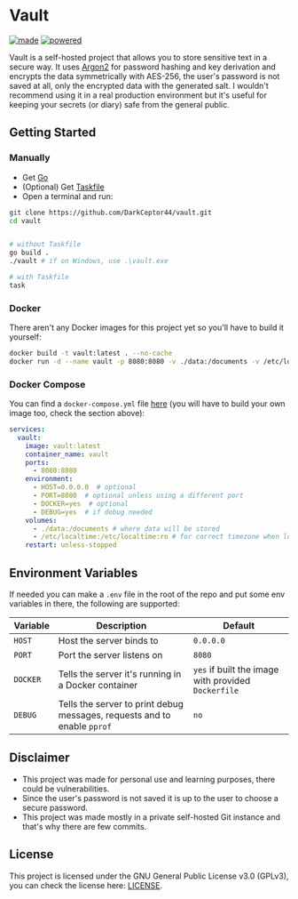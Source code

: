 # Vault

[![made](https://forthebadge.com/images/badges/made-with-go.svg)](https://forthebadge.com)
[![powered](https://forthebadge.com/images/badges/powered-by-black-magic.svg)](https://forthebadge.com)

Vault is a self-hosted project that allows you to store sensitive text in a secure way. It uses [Argon2](https://en.wikipedia.org/wiki/Argon2) for password hashing and key derivation and encrypts the data symmetrically with AES-256, the user's password is not saved at all, only the encrypted data with the generated salt. I wouldn't recommend using it in a real production environment but it's useful for keeping your secrets (or diary) safe from the general public.

## Getting Started

### Manually

- Get [Go](https://go.dev/dl/)
- (Optional) Get [Taskfile](https://taskfile.dev)
- Open a terminal and run:

```bash
git clone https://github.com/DarkCeptor44/vault.git
cd vault


# without Taskfile
go build .
./vault # if on Windows, use .\vault.exe

# with Taskfile
task
```

### Docker

There aren't any Docker images for this project yet so you'll have to build it yourself:

```bash
docker build -t vault:latest . --no-cache
docker run -d --name vault -p 8080:8080 -v ./data:/documents -v /etc/localtime:/etc/localtime:ro --restart unless-stopped vault:latest
```

### Docker Compose

You can find a `docker-compose.yml` file [here](docker-compose.yml) (you will have to build your own image too, check the section above):

```yaml
services:
  vault:
    image: vault:latest
    container_name: vault
    ports:
      - 8080:8080
    environment:
      - HOST=0.0.0.0  # optional
      - PORT=8080  # optional unless using a different port
      - DOCKER=yes  # optional
      - DEBUG=yes  # if debug needed
    volumes:
      - ./data:/documents # where data will be stored
      - /etc/localtime:/etc/localtime:ro # for correct timezone when logging
    restart: unless-stopped
```

## Environment Variables

If needed you can make a `.env` file in the root of the repo and put some env variables in there, the following are supported:

| Variable | Description | Default |
|----------|-------------|---------|
| `HOST` | Host the server binds to | `0.0.0.0` |
| `PORT` | Port the server listens on | `8080` |
| `DOCKER` | Tells the server it's running in a Docker container | `yes` if built the image with provided `Dockerfile` |
| `DEBUG` | Tells the server to print debug messages, requests and to enable `pprof` | `no` |

## Disclaimer

- This project was made for personal use and learning purposes, there could be vulnerabilities.
- Since the user's password is not saved it is up to the user to choose a secure password.
- This project was made mostly in a private self-hosted Git instance and that's why there are few commits.

## License

This project is licensed under the GNU General Public License v3.0 (GPLv3), you can check the license here: [LICENSE](LICENSE).
